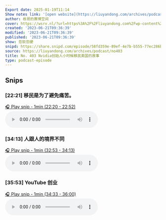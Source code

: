 ```yaml
---
Export date: 2025-01-19T11:14
Show notes link: '[open website](https://liuyandong.com/archives/podcast/no403)'
author: 栋哥的赛博空间
cover: https://wsrv.nl/?url=https%3A%2F%2Fliuyandong.com%2Fwp-content%2Fuploads%2F2021%2F10%2Fnew_logo-3.png&w=200&h=200
created: '2023-06-21T09:36:39'
modified: '2023-06-21T09:36:39'
published: '2023-06-21T09:36:39'
show: 忽软忽硬
snipd: https://share.snipd.com/episode/58fd359e-89ef-4e7b-b555-77ec286b0842
source: https://liuyandong.com/archives/podcast/no403
title: No. 403 Nvidia创始人小时候移民美国的故事
type: podcast-episode
---
```



## Snips
### [22:21] 移民是为了避免痛苦。
[🎧 Play snip - 1min️ (22:20 - 22:52)](https://share.snipd.com/snip/8d678e70-fa7d-4023-be8d-b5100edf1775)
<audio controls> <source src="https://liuyandong.com/podcast-download/9806/no403.mp3#t=22:20,22:52"> </audio>
### [34:13] 人跟人的境界不同
[🎧 Play snip - 1min️ (32:53 - 34:13)](https://share.snipd.com/snip/c7b0f65b-ae74-4a06-a101-3e90026cfc7e)
<audio controls> <source src="https://liuyandong.com/podcast-download/9806/no403.mp3#t=32:53,34:13"> </audio>
### [35:53] YouTube 创业
[🎧 Play snip - 1min️ (34:33 - 36:00)](https://share.snipd.com/snip/a7b6e561-e05b-445b-b950-9e38fe1c7c28)
<audio controls> <source src="https://liuyandong.com/podcast-download/9806/no403.mp3#t=34:33,36:00"> </audio>
